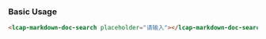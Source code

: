 ### Basic Usage

``` html
<lcap-markdown-doc-search placeholder="请输入"></lcap-markdown-doc-search>
```
